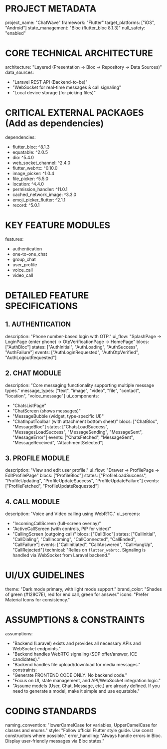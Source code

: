 # PROJECT METADATA
project_name: "ChatWave"
framework: "Flutter"
target_platforms: ["iOS", "Android"]
state_management: "Bloc (flutter_bloc 8.1.3)"
null_safety: "enabled"

# CORE TECHNICAL ARCHITECTURE
architecture: "Layered (Presentation -> Bloc -> Repository -> Data Sources)"
data_sources:
  - "Laravel REST API (Backend-to-be)"
  - "WebSocket for real-time messages & call signaling"
  - "Local device storage (for picking files)"

# CRITICAL EXTERNAL PACKAGES (Add as dependencies)
dependencies:
  - flutter_bloc: ^8.1.3
  - equatable: ^2.0.5
  - dio: ^5.4.0
  - web_socket_channel: ^2.4.0
  - flutter_webrtc: ^0.10.0
  - image_picker: ^1.0.4
  - file_picker: ^5.5.0
  - location: ^4.4.0
  - permission_handler: ^11.0.1
  - cached_network_image: ^3.3.0
  - emoji_picker_flutter: ^2.1.1
  - record: ^5.0.1

# KEY FEATURE MODULES
features:
  - authentication
  - one-to-one_chat
  - group_chat
  - user_profile
  - voice_call
  - video_call

# DETAILED FEATURE SPECIFICATIONS

## 1. AUTHENTICATION
description: "Phone number-based login with OTP."
ui_flow: "SplashPage -> LoginPage (enter phone) -> OtpVerificationPage -> HomePage"
blocs: ["AuthBloc"]
states: ["AuthInitial", "AuthLoading", "AuthSuccess", "AuthFailure"]
events: ["AuthLoginRequested", "AuthOtpVerified", "AuthLogoutRequested"]

## 2. CHAT MODULE
description: "Core messaging functionality supporting multiple message types."
message_types: ["text", "image", "video", "file", "contact", "location", "voice_message"]
ui_components:
  - "ChatsListPage"
  - "ChatScreen (shows messages)"
  - "MessageBubble (widget, type-specific UI)"
  - "ChatInputToolbar (with attachment bottom sheet)"
blocs: ["ChatBloc", "MessageBloc"]
states: ["ChatsLoadSuccess", "MessagesLoadSuccess", "MessageSending", "MessageSent", "MessageError"]
events: ["ChatsFetched", "MessageSent", "MessageReceived", "AttachmentSelected"]

## 3. PROFILE MODULE
description: "View and edit user profile."
ui_flow: "Drawer -> ProfilePage -> EditProfilePage"
blocs: ["ProfileBloc"]
states: ["ProfileLoadSuccess", "ProfileUpdating", "ProfileUpdateSuccess", "ProfileUpdateFailure"]
events: ["ProfileFetched", "ProfileUpdateRequested"]

## 4. CALL MODULE
description: "Voice and Video calling using WebRTC."
ui_screens:
  - "IncomingCallScreen (full-screen overlay)"
  - "ActiveCallScreen (with controls, PiP for video)"
  - "CallingScreen (outgoing call)"
blocs: ["CallBloc"]
states: ["CallInitial", "CallDialing", "CallIncoming", "CallConnected", "CallEnded", "CallFailure"]
events: ["CallInitiated", "CallAnswered", "CallHungUp", "CallRejected"]
technical: "Relies on `flutter_webrtc`. Signaling is handled via WebSocket from Laravel backend."

# UI/UX GUIDELINES
theme: "Dark mode primary, with light mode support."
brand_color: "Shades of green (#128C7E), red for end call, green for answer."
icons: "Prefer Material Icons for consistency."

# ASSUMPTIONS & CONSTRAINTS
assumptions:
  - "Backend (Laravel) exists and provides all necessary APIs and WebSocket endpoints."
  - "Backend handles WebRTC signaling (SDP offer/answer, ICE candidates)."
  - "Backend handles file upload/download for media messages."
constraints:
  - "Generate FRONTEND CODE ONLY. No backend code."
  - "Focus on UI, state management, and API/WebSocket integration logic."
  - "Assume models (User, Chat, Message, etc.) are already defined. If you need to generate a model, make it simple and use equatable."

# CODING STANDARDS
naming_convention: "lowerCamelCase for variables, UpperCamelCase for classes and enums."
style: "Follow official Flutter style guide. Use const constructors where possible."
error_handling: "Always handle errors in Bloc. Display user-friendly messages via Bloc states."